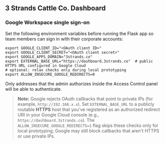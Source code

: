## 3 Strands Cattle Co. Dashboard

### Google Workspace single sign-on

Set the following environment variables before running the Flask app so team members can sign in with their corporate accounts:

```
export GOOGLE_CLIENT_ID="<OAuth client ID>"
export GOOGLE_CLIENT_SECRET="<OAuth client secret>"
export GOOGLE_APPS_DOMAIN="3strands.co"
export EXTERNAL_BASE_URL="https://dashboard.3strands.co"  # public HTTPS URL configured in Google Cloud
# optional: relax checks only during local prototyping
export ALLOW_INSECURE_GOOGLE_REDIRECTS=0
```

Only addresses that the admin authorizes inside the Access Control panel will be able to authenticate.

> **Note:** Google rejects OAuth callbacks that point to private IPs (for example, `http://192.168.x.x`).
> Set `EXTERNAL_BASE_URL` to a publicly routable **HTTPS** host that you've registered as an authorized redirect URI in your Google Cloud console (e.g., `https://dashboard.3strands.co`).
> The `ALLOW_INSECURE_GOOGLE_REDIRECTS=1` flag skips these checks only for local prototyping; Google may still block callbacks that aren't HTTPS or use private IPs.
